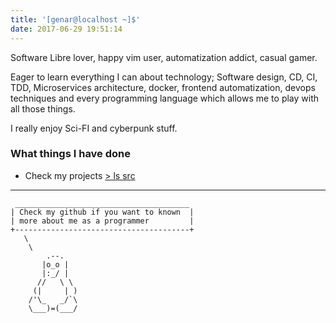 ```yaml
---
title: '[genar@localhost ~]$'
date: 2017-06-29 19:51:14
---
```


Software Libre lover, happy vim user, automatization addict, casual gamer.

Eager to learn everything I can about technology; Software design, CD, CI, TDD, Microservices architecture, docker, frontend automatization, devops techniques and every programming language which allows me to play with all those things.

I really enjoy Sci-FI and cyberpunk stuff.

### What things I have done

- Check my projects [> ls src](projects)

 ______
```
 _______________________________________
| Check my github if you want to known  |
| more about me as a programmer         |
+---------------------------------------+
   \
    \
        .--.
       |o_o |
       |:_/ |
      //   \ \
     (|     | )
    /'\_   _/`\
    \___)=(___/
```

